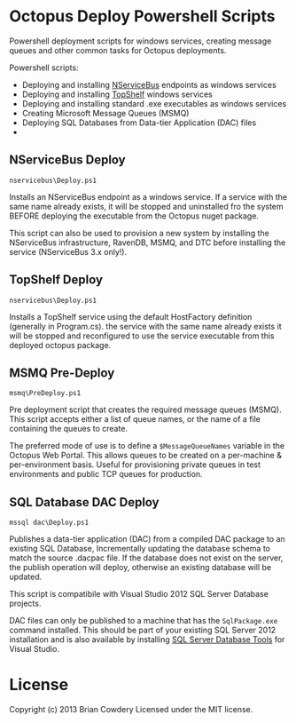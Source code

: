 Octopus Deploy Powershell Scripts
=================================

Powershell deployment scripts for windows services, creating message queues and other common tasks for Octopus deployments.

Powershell scripts:

* Deploying and installing [NServiceBus](http://particular.net/) endpoints as windows services
* Deploying and installing [TopShelf](http://topshelf-project.com/) windows services
* Deploying and installing standard .exe executables as windows services
* Creating Microsoft Message Queues (MSMQ) 
* Deploying SQL Databases from Data-tier Application (DAC) files
* 


## NServiceBus Deploy

<code>nservicebus\Deploy.ps1</code>

Installs an NServiceBus endpoint as a windows service. If a service with the same name already exists, it will be stopped
and uninstalled fro the system BEFORE deploying the executable from the Octopus nuget package.

This script can also be used to provision a new system by installing the NServiceBus infrastructure, RavenDB, MSMQ, and 
DTC before installing the service (NServiceBus 3.x only!).


## TopShelf Deploy

<code>nservicebus\Deploy.ps1</code>

Installs a TopShelf service using the default HostFactory definition (generally in Program.cs).
the service with the same name already exists it will be stopped and reconfigured to use
the service executable from this deployed octopus package.


## MSMQ Pre-Deploy

<code>msmq\PreDeploy.ps1</code>

Pre deployment script that creates the required message queues (MSMQ). This script accepts
either a list of queue names, or the name of a file containing the queues to create.

The preferred mode of use is to define a <code>$MessageQueueNames</code> variable in the Octopus Web Portal. This allows
queues to be created on a per-machine & per-environment basis. Useful for provisioning private queues in test environments
and public TCP queues for production.


## SQL Database DAC Deploy

<code>mssql dac\Deploy.ps1</code>

Publishes a data-tier application (DAC) from a compiled DAC package to an existing 
SQL Database, Incrementally updating the database schema to match the source .dacpac
file. If the database does not exist on the server, the publish operation will deploy, 
otherwise an existing database will be updated.

This script is compatibile with Visual Studio 2012 SQL Server Database projects. 

DAC files can only be published to a machine that has the <code>SqlPackage.exe</code> command installed. This should be
part of your existing SQL Server 2012 installation and is also available by installing [SQL Server Database Tools](http://msdn.microsoft.com/en-us/data/tools.aspx) 
for Visual Studio. 




# License

Copyright (c) 2013 Brian Cowdery
Licensed under the MIT license.


